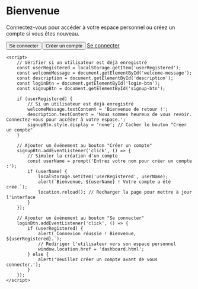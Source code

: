 </head>
<body>
    <div class="container">
        <h1 id="welcome-message">Bienvenue</h1>
        <p id="description">
            Connectez-vous pour accéder à votre espace personnel ou créez un compte si vous êtes nouveau.
        </p>
        <button id="login-btn" class="btn btn-primary">Se connecter</button>
        <button id="signup-btn" class="btn btn-secondary">Créer un compte</button>
		<a href="page d'accueil.html" class="btn">Se connecter</a>
    </div>

    <script>
        // Vérifier si un utilisateur est déjà enregistré
        const userRegistered = localStorage.getItem('userRegistered');
        const welcomeMessage = document.getElementById('welcome-message');
        const description = document.getElementById('description');
        const loginBtn = document.getElementById('login-btn');
        const signupBtn = document.getElementById('signup-btn');

        if (userRegistered) {
            // Si un utilisateur est déjà enregistré
            welcomeMessage.textContent = 'Bienvenue de retour !';
            description.textContent = 'Nous sommes heureux de vous revoir. Connectez-vous pour accéder à votre espace.';
            signupBtn.style.display = 'none'; // Cacher le bouton "Créer un compte"
        }

        // Ajouter un événement au bouton "Créer un compte"
        signupBtn.addEventListener('click', () => {
            // Simuler la création d'un compte
            const userName = prompt('Entrez votre nom pour créer un compte :');
            if (userName) {
                localStorage.setItem('userRegistered', userName);
                alert(`Bienvenue, ${userName} ! Votre compte a été créé.`);
                location.reload(); // Recharger la page pour mettre à jour l'interface
            }
        });

        // Ajouter un événement au bouton "Se connecter"
        loginBtn.addEventListener('click', () => {
            if (userRegistered) {
                alert(`Connexion réussie ! Bienvenue, ${userRegistered}.`);
                // Rediriger l'utilisateur vers son espace personnel
                window.location.href = 'dashboard.html';
            } else {
                alert('Veuillez créer un compte avant de vous connecter.');
            }
        });
    </script>
</body>
</html>
